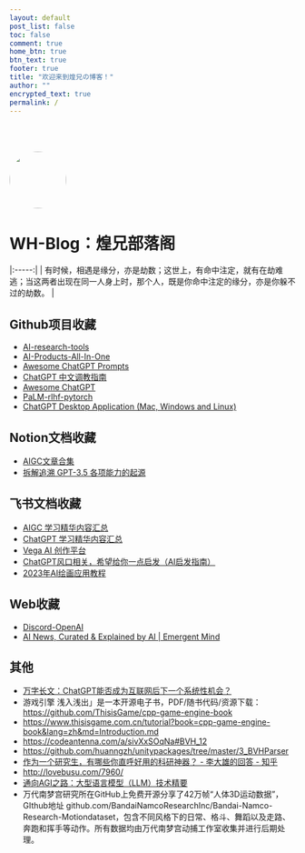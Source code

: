 ```yaml
---
layout: default
post_list: false
toc: false
comment: true
home_btn: true
btn_text: true
footer: true
title: "欢迎来到煌兄の博客！"
author: ""
encrypted_text: true
permalink: /
---
```


<!-- ![](https://www.whing.cn/research/I.jpg) -->

<img style="border-radius: 50%; height: 100px; width: 100px; position: relative; margin-top: 50px; text-align: center;" src="https://www.whing.cn/research/I.jpg">



# WH-Blog：煌兄部落阁
|:-----:|
| 有时候，相遇是缘分，亦是劫数；这世上，有命中注定，就有在劫难逃；当这两者出现在同一人身上时，那个人，既是你命中注定的缘分，亦是你躲不过的劫数。 | 



## Github项目收藏

- [AI-research-tools](https://github.com/bighuang624/AI-research-tools)
- [AI-Products-All-In-One](https://github.com/TheExplainthis/AI-Products-All-In-One)
- [Awesome ChatGPT Prompts](https://github.com/f/awesome-chatgpt-prompts)
- [ChatGPT 中文调教指南](https://github.com/PlexPt/awesome-chatgpt-prompts-zh)
- [Awesome ChatGPT](https://github.com/humanloop/awesome-chatgpt)
- [PaLM-rlhf-pytorch](https://github.com/lucidrains/PaLM-rlhf-pytorch)
- [ChatGPT Desktop Application (Mac, Windows and Linux)](https://github.com/lencx/ChatGPT)

## Notion文档收藏
- [AIGC文章合集](https://laced-stem-b75.notion.site/AIGC-7c978a104d7441928fa446c8e60ddae6)
- [拆解追溯 GPT-3.5 各项能力的起源](https://yaofu.notion.site/GPT-3-5-360081d91ec245f29029d37b54573756)

## 飞书文档收藏
- [AIGC 学习精华内容汇总](https://nujuo8y1qx.feishu.cn/docx/RleadAwrAo4O1FxhuoGcDV86nBe)
- [ChatGPT 学习精华内容汇总](https://nujuo8y1qx.feishu.cn/docx/AdqEdlT52oBiawx6Vv2cc89DnLb)
- [Vega AI 创作平台](https://hf514kmkak.feishu.cn/docx/T0Dldi73eo4NHNxvEs9cqh0Pngf)
- [ChatGPT风口相关，希望给你一点启发（AI启发指南）](https://bw54wz1lzj.feishu.cn/wiki/wikcnmOsRhabP0oP8AXvlnIBHPb)
- [2023年AI绘画应用教程](https://bw54wz1lzj.feishu.cn/wiki/wikcnv2WQe8zyammt5Bg7dTii0f)

## Web收藏
- [Discord-OpenAI](https://discord.com/invite/openai)
- [AI News, Curated & Explained by AI | Emergent Mind](https://www.emergentmind.com/)

## 其他
- [万字长文：ChatGPT能否成为互联网后下一个系统性机会？](https://mp.weixin.qq.com/s/7mmcbAPZqYqnOH4d4g7CGw)
- 游戏引擎 浅入浅出」是一本开源电子书，PDF/随书代码/资源下载： https://github.com/ThisisGame/cpp-game-engine-book
- https://www.thisisgame.com.cn/tutorial?book=cpp-game-engine-book&lang=zh&md=Introduction.md
- https://codeantenna.com/a/sivXxSOqNa#BVH_12
- https://github.com/huanngzh/unitypackages/tree/master/3_BVHParser
- [作为一个研究生，有哪些你直呼好用的科研神器？ - 李大雄的回答 - 知乎](https://www.zhihu.com/question/484596211/answer/2436872231)
- http://lovebusu.com/7960/
- [通向AGI之路：大型语言模型（LLM）技术精要](https://zhuanlan.zhihu.com/p/597586623)
- 万代南梦宫研究所在GitHub上免费开源分享了42万帧“人体3D运动数据”，GIthub地址 github.com/BandaiNamcoResearchInc/Bandai-Namco-Research-Motiondataset，包含不同风格下的日常、格斗、舞蹈以及走路、奔跑和挥手等动作。所有数据均由万代南梦宫动捕工作室收集并进行后期处理。
